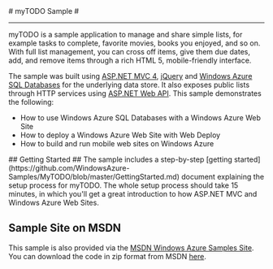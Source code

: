<a name="mytodo-sample" />
# myTODO Sample #

---

myTODO is a sample application to manage and share simple lists, for example tasks to complete, favorite movies, books you enjoyed, and so on. With full list management, you can cross off items, give them due dates, add, and remove items through a rich HTML 5, mobile-friendly interface.

The sample was built using [ASP.NET MVC 4](http://www.asp.net/mvc/mvc4), [jQuery](http://jquery.com/) and [Windows Azure SQL Databases](https://www.windowsazure.com/en-us/home/features/data-management/) for the underlying data store. It also exposes public lists through HTTP services using [ASP.NET Web API](http://www.asp.net/web-api).  This sample demonstrates the following:

- How to use Windows Azure SQL Databases with a Windows Azure Web Site
- How to deploy a Windows Azure Web Site with Web Deploy
- How to build and run mobile web sites on Windows Azure

<a name="getting-started" />
## Getting Started ##
The sample includes a step-by-step [getting started](https://github.com/WindowsAzure-Samples/MyTODO/blob/master/GettingStarted.md) document explaining the setup process for myTODO. The whole setup process should take 15 minutes, in which you'll get a great introduction to how ASP.NET MVC and Windows Azure Web Sites. 

## Sample Site on MSDN ##
This sample is also provided via the [MSDN Windows Azure Samples Site](http://code.msdn.microsoft.com/MyTODO-on-Windows-Azure-731f88d0). You can download the code in zip format from MSDN [here](http://code.msdn.microsoft.com/MyTODO-on-Windows-Azure-731f88d0/file/62133/8/MyTODO%20on%20Windows%20Azure%20Web%20Sites.zip). 